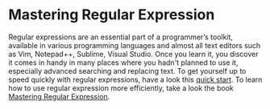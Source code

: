 # Mastering Regular Expression

Regular expressions are an essential part of a programmer’s toolkit, available in various programming languages and almost all text editors such as Vim, Notepad++, Sublime, Visual Studio. Once you learn it, you discover it comes in handy in many places where you hadn't planned to use it, especially advanced searching and replacing text.
To get yourself up to speed quickly with regular expressions, have a look this [quick start](http://www.regular-expressions.info/quickstart.html). To learn how to use regular expression more efficiently, take a look the book [Mastering Regular Expression](https://www.amazon.com/Mastering-Regular-Expressions-Jeffrey-Friedl/dp/0596528124/ref=cm_cr_arp_d_product_top?ie=UTF8).